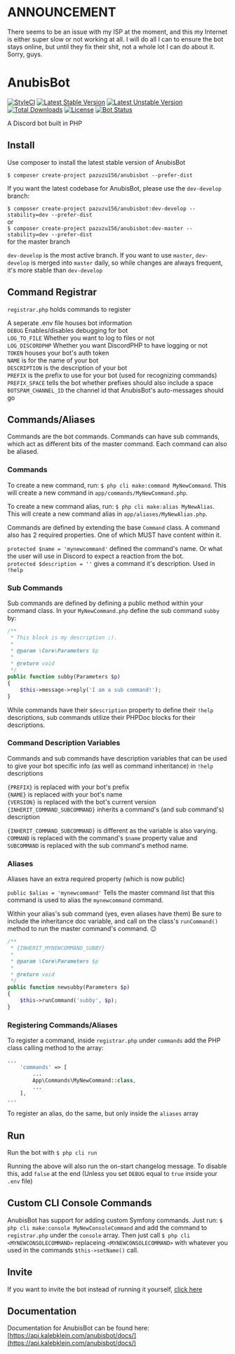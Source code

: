 # ANNOUNCEMENT
There seems to be an issue with my ISP at the moment, and this my Internet is either super slow or not working at all. I will do all I can to ensure the bot stays online, but until they fix their shit, not a whole lot I can do about it. Sorry, guys.

# AnubisBot
[![StyleCI](https://styleci.io/repos/87753072/shield?branch=master)](https://styleci.io/repos/87753072)
[![Latest Stable Version](https://poser.pugx.org/pazuzu156/anubisbot/v/stable?format=flat-square)](https://packagist.org/packages/pazuzu156/anubisbot)
[![Latest Unstable Version](https://poser.pugx.org/pazuzu156/anubisbot/v/unstable?format=flat-square)](https://packagist.org/packages/pazuzu156/anubisbot)
[![Total Downloads](https://poser.pugx.org/pazuzu156/anubisbot/downloads?format=flat-square)](https://packagist.org/packages/pazuzu156/anubisbot)
[![License](https://poser.pugx.org/pazuzu156/anubisbot/license?format=flat-square)](https://packagist.org/packages/pazuzu156/anubisbot)
[![Bot Status](https://api.kalebklein.com/anubisbot/status)](https://api.kalebklein.com/anubisbot/status)

A Discord bot built in PHP

## Install
Use composer to install the latest stable version of AnubisBot

`$ composer create-project pazuzu156/anubisbot --prefer-dist`

If you want the latest codebase for AnubisBot, please use the `dev-develop` branch:

`$ composer create-project pazuzu156/anubisbot:dev-develop --stability=dev --prefer-dist`  
or  
`$ composer create-project pazuzu156/anubisbot:dev-master --stability=dev --prefer-dist`  
for the master branch

`dev-develop` is the most active branch. If you want to use `master`, `dev-develop` is merged into `master` daily, so while changes are always frequent, it's more stable than `dev-develop`

## Command Registrar
`registrar.php` holds commands to register 

A seperate .env file houses bot information  
`DEBUG` Enables/disables debugging for bot  
`LOG_TO_FILE` Whether you want to log to files or not  
`LOG_DISCORDPHP` Whether you want DiscordPHP to have logging or not  
`TOKEN` houses your bot's auth token  
`NAME` is for the name of your bot  
`DESCRIPTION` is the description of your bot  
`PREFIX` is the prefix to use for your bot (used for recognizing commands)  
`PREFIX_SPACE` tells the bot whether prefixes should also include a space  
`BOTSPAM_CHANNEL_ID` the channel id that AnubisBot's auto-messages should go

## Commands/Aliases
Commands are the bot commands. Commands can have sub commands, which act as different bits of the master command. Each command can also be aliased.

### Commands
To create a new command, run: `$ php cli make:command MyNewCommand`. This will create a new command in `app/commands/MyNewCommand.php`.

To create a new command alias, run: `$ php cli make:alias MyNewAlias`. This will create a new command alias in `app/aliases/MyNewAlias.php`.

Commands are defined by extending the base `Command` class. A command also has 2 required properties. One of which MUST have content within it.

`protected $name = 'mynewcommand'` defined the command's name. Or what the user will use in Discord to expect a reaction from the bot.  
`protected $description = ''` gives a command it's description. Used in `!help`

### Sub Commands
Sub commands are defined by defining a public method within your command class. In your `MyNewCommand.php` define the sub command `subby` by:   
```php
/**
 * This block is my description ;).
 *
 * @param \Core\Parameters $p
 *
 * @return void
 */
public function subby(Parameters $p)
{
    $this->message->reply('I am a sub command!');
}
```

While commands have their `$description` property to define their `!help` descriptions, sub commands utilize their PHPDoc blocks for their descriptions.

### Command Description Variables
Commands and sub commands have description variables that can be used to give your bot specific info (as well as command inheritance) in `!help` descriptions

`{PREFIX}` is replaced with your bot's prefix  
`{NAME}` is replaced with your bot's name  
`{VERSION}` is replaced with the bot's current version  
`{INHERIT_COMMAND_SUBCOMMAND}` inherits a command's (and sub command's) description

`{INHERIT_COMMAND_SUBCOMMAND}` is different as the variable is also varying. `COMMAND` is replaced with the command's `$name` property value and `SUBCOMMAND` is replaced with the sub command's method name.

### Aliases
Aliases have an extra required property (which is now public)

`public $alias = 'mynewcommand'` Tells the master command list that this command is used to alias the `mynewcommand` command.

Within your alias's sub command (yes, even aliases have them) Be sure to include the inheritance doc variable, and call on the class's `runCommand()` method to run the master command's command. :wink:

```php
/**
 * {INHERIT_MYNEWCOMMAND_SUBBY}
 *
 * @param \Core\Parameters $p
 *
 * @return void
 */
public function newsubby(Parameters $p)
{
    $this->runCommand('subby', $p);
}
```

### Registering Commands/Aliases
To register a command, inside `registrar.php` under `commands` add the PHP class calling method to the array:

```php
...
    'commands' => [
        ...
        App\Commands\MyNewCommand::class,
        ...
    ],
...
```

To register an alias, do the same, but only inside the `aliases` array

## Run
Run the bot with `$ php cli run`

Running the above will also run the on-start changelog message. To disable this, add `false` at the end (Unless you set `DEBUG` equal to `true` inside your `.env` file)

## Custom CLI Console Commands
AnubisBot has support for adding custom Symfony commands. Just run: `$ php cli make:console MyNewConsoleCommand` and add the command to `registrar.php` under the `console` array. Then just call `$ php cli <MYNEWCONSOLECOMMAND>` replaceing `<MYNEWCONSOLECOMMAND>` with whatever you used in the commands `$this->setName()` call.

## Invite
If you want to invite the bot instead of running it yourself, [click here](https://discordapp.com/oauth2/authorize?permissions=268823574&scope=bot&client_id=327322469197283328)

## Documentation
Documentation for AnubisBot can be found here: [https://api.kalebklein.com/anubisbot/docs/](https://api.kalebklein.com/anubisbot/docs/)
